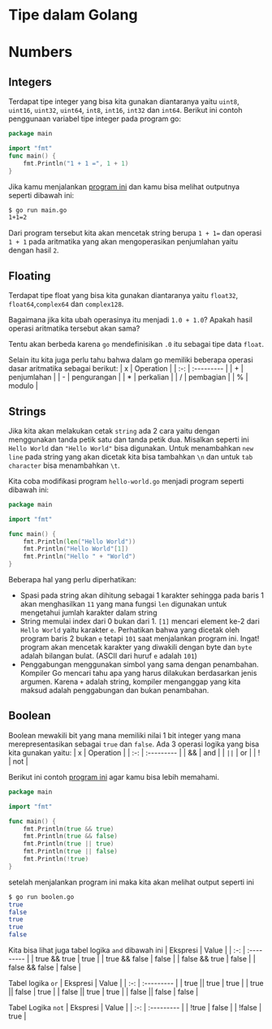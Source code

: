 # Tipe dalam Golang

# Numbers
## Integers 
Terdapat tipe integer yang bisa kita gunakan diantaranya yaitu `uint8`, `uint16`, `uint32`, `uint64`, `int8`, `int16`, `int32` dan `int64`. Berikut ini contoh penggunaan variabel tipe integer pada program go:
```go
package main

import "fmt"
func main() {
    fmt.Println("1 + 1 =", 1 + 1)
}
```
Jika kamu menjalankan [program ini](golang-basic/04-types/integer.go) dan kamu bisa melihat outputnya seperti dibawah ini:
```bash
$ go run main.go 
1+1=2
```

Dari program tersebut kita akan mencetak string berupa `1 + 1=` dan operasi `1 + 1` pada aritmatika yang akan mengoperasikan penjumlahan yaitu dengan hasil `2`. 

## Floating 
Terdapat tipe float yang bisa kita gunakan diantaranya yaitu `float32`, `float64`,`complex64` dan `complex128`.

Bagaimana jika kita ubah operasinya itu menjadi `1.0 + 1.0`? Apakah hasil operasi aritmatika tersebut akan sama? 

Tentu akan berbeda karena `go` mendefinisikan `.0` itu sebagai tipe data `float`.

Selain itu kita juga perlu tahu bahwa dalam go memiliki beberapa operasi dasar aritmatika sebagai berikut:
| x | Operation |
| :-: | :--------- |
| + | penjumlahan |
| - | pengurangan |
| * | perkalian |
| / | pembagian |
| % | modulo |

## Strings
Jika kita akan melakukan cetak `string` ada 2 cara yaitu dengan menggunakan tanda petik satu dan tanda petik dua. Misalkan seperti ini ``Hello World`` dan `"Hello World"` bisa digunakan. Untuk menambahkan `new line` pada string yang akan dicetak kita bisa tambahkan `\n` dan untuk `tab character` bisa menambahkan `\t`.

Kita coba modifikasi program `hello-world.go` menjadi program seperti dibawah ini:
```go
package main

import "fmt"

func main() {
	fmt.Println(len("Hello World"))
	fmt.Println("Hello World"[1])
	fmt.Println("Hello " + "World")
}
```
Beberapa hal yang perlu diperhatikan:
* Spasi pada string akan dihitung sebagai 1 karakter sehingga pada baris 1 akan menghasilkan `11` yang mana fungsi `len` digunakan untuk mengetahui jumlah karakter dalam string
* String memulai index dari 0 bukan dari 1. `[1]` mencari element ke-2 dari `Hello World` yaitu karakter `e`. Perhatikan bahwa yang dicetak oleh program baris 2 bukan `e` tetapi `101` saat menjalankan program ini. Ingat! program akan mencetak karakter yang diwakili dengan byte dan `byte` adalah bilangan bulat. 
(ASCII dari huruf `e` adalah `101`)
* Penggabungan menggunakan simbol yang sama dengan penambahan. Kompiler Go mencari tahu apa yang harus dilakukan berdasarkan jenis argumen. Karena `+` adalah string, kompiler menganggap yang kita maksud adalah penggabungan dan bukan penambahan.


## Boolean
Boolean mewakili bit yang mana memiliki nilai 1 bit integer yang mana merepresentasikan sebagai `true` dan `false`. Ada 3 operasi logika yang bisa kita gunakan yaitu:
| x | Operation |
| :-: | :--------- |
| && | and |
| `||` | or |
| ! | not |

Berikut ini contoh [program ini]() agar kamu bisa lebih memahami.
```go
package main

import "fmt"

func main() {
    fmt.Println(true && true)
    fmt.Println(true && false)
    fmt.Println(true || true)
    fmt.Println(true || false)
    fmt.Println(!true)
}
```
setelah menjalankan program ini maka kita akan melihat output seperti ini
```bash
$ go run boolen.go
true
false
true
true 
false
```

Kita bisa lihat juga tabel logika `and` dibawah ini
| Ekspresi | Value |
| :-: | :--------- |
| true && true | true |
| true && false | false |
| false && true | false |
| false && false | false |

Tabel logika `or`
| Ekspresi | Value |
| :-: | :--------- |
| true \|\| true | true |
| true \|\| false | true |
| false \|\| true | true |
| false \|\| false | false |

Tabel Logika `not`
| Ekspresi | Value |
| :-: | :--------- |
| !true | false |
| !false | true |